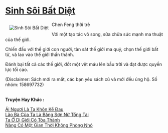 <a href="https://truyenwiki.net/sinh-soi-bat-diet.36044/" title="Sinh Sôi Bất Diệt"><h1>Sinh Sôi Bất Diệt</h1></a><div style="display:table"><img align="right" style="float: left; padding: 10px;" src="https://truyenwiki.net/a/img/str/src/36044.jpg" alt="Sinh Sôi Bất Diệt">Chen Feng thời trẻ<p></p> Với một tạo tác vô song, sửa chữa sức mạnh ma thuật của thế giới.<p></p> Chiến đấu với thế giới con người, tàn sát thế giới ma quỷ, chọn thế giới bất tử, và lao vào thế giới thần thánh.<p></p> Đánh bại tất cả các thế giới, đốt một vệt máu lên bầu trời và đạt được quyền lực tối cao.<p></p> (Disclaimer: Sách mới ra mắt, các bạn yêu sách cũ và mới đều ủng hộ. Số nhóm: 158697732)</div><p><br><b>Truyện Hay Khác :</b></p><a href="https://truyenwiki.net/ai-nguoi-la-ta-khon-ke-dau.36179/" alt="Ái Ngươi Là Ta Khôn Kể Đau">Ái Ngươi Là Ta Khôn Kể Đau</a><br/><a href="https://github.com/nownovels/topcv/tree/master/truyenhay/35004" alt="Lão Bà Của Ta Là Băng Sơn Nữ Tổng Tài">Lão Bà Của Ta Là Băng Sơn Nữ Tổng Tài</a><br/><a href="https://sangtacviet.wordpress.com/2020/10/22/ta-o-di-gioi-co-toa-thanh/" alt="Ta Ở Dị Giới Có Tòa Thành">Ta Ở Dị Giới Có Tòa Thành</a><br/><a href="https://github.com/nownovels/topcv/tree/master/truyenhay/35389" alt="Nàng Có Một Gian Thời Không Phòng Nhỏ">Nàng Có Một Gian Thời Không Phòng Nhỏ</a><br/>